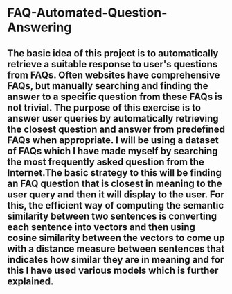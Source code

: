 # FAQ-Automated-Question-Answering

## The basic idea of this project is to automatically retrieve a suitable response to user's questions from FAQs. Often websites have comprehensive FAQs, but manually searching and finding the answer to a specific question from these FAQs is not trivial. The purpose of this exercise is to answer user queries by automatically retrieving the closest question and answer from predefined FAQs when appropriate. I will be using a dataset of FAQs which I have made myself by searching the most frequently asked question from the Internet.The basic strategy to this will be finding an FAQ question that is closest in meaning to the user query and then it will display to the user. For this, the efficient way of computing the semantic similarity between two sentences is converting each sentence into vectors and then using cosine similarity between the vectors to come up with a distance measure between sentences that indicates how similar they are in meaning and for this I have used various models which is further explained.
